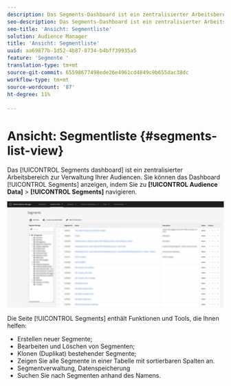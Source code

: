 ```yaml
---
description: Das Segments-Dashboard ist ein zentralisierter Arbeitsbereich zum Verwalten von Zielen.
seo-description: Das Segments-Dashboard ist ein zentralisierter Arbeitsbereich zum Verwalten von Zielen.
seo-title: 'Ansicht: Segmentliste'
solution: Audience Manager
title: 'Ansicht: Segmentliste'
uuid: aa69877b-1d52-4b87-8734-b4bff39935a5
feature: 'Segmente '
translation-type: tm+mt
source-git-commit: 65598677498ede26e4961cd4849c9b655dac38dc
workflow-type: tm+mt
source-wordcount: '87'
ht-degree: 11%

---
```



# Ansicht: Segmentliste {#segments-list-view}

Das [!UICONTROL Segments dashboard] ist ein zentralisierter Arbeitsbereich zur Verwaltung Ihrer Audiencen. Sie können das Dashboard [!UICONTROL Segments] anzeigen, indem Sie zu **[!UICONTROL Audience Data]** > **[!UICONTROL Segments]** navigieren.

![segment-Dashboard](assets/segments-dashboard.png)

Die Seite [!UICONTROL Segments] enthält Funktionen und Tools, die Ihnen helfen:

* Erstellen neuer Segmente;
* Bearbeiten und Löschen von Segmenten;
* Klonen (Duplikat) bestehender Segmente;
* Zeigen Sie alle Segmente in einer Tabelle mit sortierbaren Spalten an.
* Segmentverwaltung, Datenspeicherung
* Suchen Sie nach Segmenten anhand des Namens.
